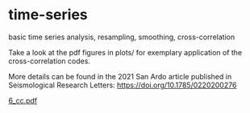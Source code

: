 # time-series
basic time series analysis, resampling, smoothing, cross-correlation

Take a look at the pdf figures in plots/ for exemplary application of the cross-correlation codes.

More details can be found in the 2021 San Ardo article published in Seismological Research Letters:
https://doi.org/10.1785/0220200276


[6_cc.pdf](https://github.com/tgoebel/cross_corr/files/7794177/6_cc.pdf)
